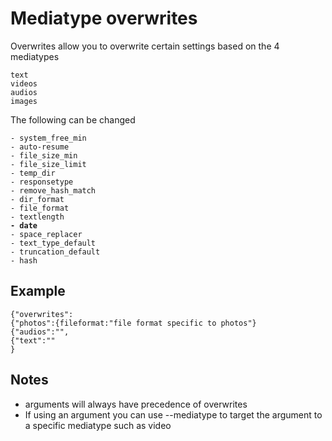 # Mediatype overwrites

Overwrites allow you to overwrite certain settings based on the 4 mediatypes

```
text
videos
audios
images
```

The following can be changed

<pre><code>- system_free_min
- auto-resume
- file_size_min
- file_size_limit
- temp_dir
- responsetype
- remove_hash_match
- dir_format
- file_format
- textlength
<strong>- date
</strong>- space_replacer
- text_type_default
- truncation_default
- hash
</code></pre>

## Example

```
{"overwrites":
{"photos":{fileformat:"file format specific to photos"}
{"audios":"",
{"text":""
}
```

## Notes

* arguments will always have precedence of overwrites
* If using an argument you can  use --mediatype to target the argument to a specific mediatype such as video
